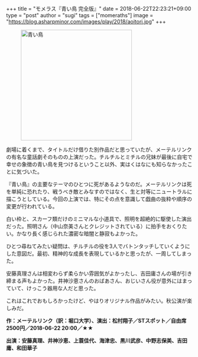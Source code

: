 +++
title = "モメラス『青い鳥 完全版』"
date = 2018-06-22T22:23:21+09:00
type = "post"
author = "sugi"
tags = ["momeraths"]
image = "https://blog.asharpminor.com/images/play/2018/aoitori.jpg"
+++
<figure class="alignleft"><img src="/images/play/2018/aoitori.jpg" alt="青い鳥" style="width: 300px !important;"></figure>

劇場に着くまで、タイトルだけ借りた別作品だと思っていたが、メーテルリンクの有名な童話劇そのものの上演だった。チルチルとミチルの兄妹が最後に自宅で幸せの象徴の青い鳥を見つけるということ以外、実はくはなにも知らなかったことに気づいた。

『青い鳥』の主要なテーマのひとつに死があるようなのだ。メーテルリンクは死を単純に恐れたり、戦うべき敵とみなすのではなく、生と対等にニュートラルに描こうとしている。今回の上演では、特にその点を意識して戯曲の抜粋や順序の変更が行われている。

白い枠と、スカーフ類だけのミニマルな小道具で、照明を超絶的に駆使した演出だった。照明さん（中山奈美さんとクレジットされている）に拍手をおくりたい。かなり長く感じられた濃密な暗闇と静寂もよかった。

ひとつ尋ねてみたい疑問は、チルチルの役を3人でバトンタッチしていくようにした意図だ。最初、精神的な成長を表現しているかと思ったが、一周してしまった。

安藤真理さんは相変わらず柔らかい雰囲気がよかったし、吉田庸さんの場が引き締まる声もよかった。井神沙恵さんのおばあさん、おじいさん役が意外にはまっていて、けっこう器用な人だと思った。

これはこれでおもしろかったけど、やはりオリジナル作品がみたい。秋公演が楽しみだ。

**作：メーテルリンク（訳：堀口大学）、演出：松村翔子／STスポット／自由席2500円／2018-06-22 20:00／★★**

**出演：安藤真理、井神沙恵、上蓑佳代、海津忠、黒川武彦、中野志保美、吉田庸、和田華子**
